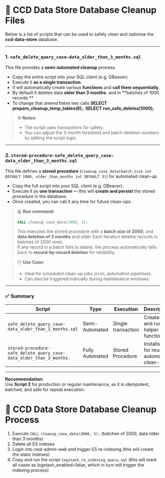 # 🧹 CCD Data Store Database Cleanup Files

Below is a list of scripts that can be used to safely clean and optimise the **ccd-data-store** database.

---

### 1. `safe_delete_query_case-data_older_than_3_months.sql`

This file provides a **semi-automated cleanup** process.

- Copy the entire script into your SQL client (e.g. DBeaver).  
- Execute it **as a single transaction**.  
- It will automatically create various **functions** and **call them sequentially**.  
- By default it deletes data **older than 3 months**. and in **batches of 1000 records **
- To change that amend these two calls **SELECT prepare_cleanup_temp_tables(8);**, **SELECT run_safe_deletes(1000);**

> ⚙️ **Notes:**
> - The script uses transactions for safety.  
> - You can adjust the 3-month threshold and batch deletion numbers by editing the script logic.

---

### 2. `stored-procedure-safe_delete_query_case-data_older_than_3_months.sql`

This file defines a **stored procedure** (`cleanup_case_data(batch_size int DEFAULT 1000,
    older_than_months int DEFAULT 3)`) for automated clean-up.

- Copy the full script into your SQL client (e.g. DBeaver).  
- Execute it as **one transaction** — this will **create and persist** the stored procedure in the database.  
- Once created, you can call it any time for future clean-ups.

> 💻 **Run command:**
> ```sql
> CALL cleanup_case_data(2000, 3);
> ```
> This executes the stored procedure with a **batch size of 2000**, and **data deletion of 3 months** and older 
> Each iteration deletes records in batches of 2000 rows.  
> If any record in a batch fails to delete, the process automatically falls back to **record-by-record deletion** for reliability.

> 🕐 **Use Case:**
> - Ideal for scheduled clean-up jobs (cron, automation pipelines).  
> - Can also be triggered manually during maintenance windows.

---

### ✅ Summary

| Script | Type | Execution | Description |
|--------|------|------------|--------------|
| `safe_delete_query_case-data_older_than_3_months.sql` | Semi-Automated | Single transaction | Creates and runs helper functions |
| `stored-procedure-safe_delete_query_case-data_older_than_3_months.` | Fully Automated | Stored Procedure | Installs SP for reusable automated clean-ups |

---

**Recommendation:**  
Use **Script 2** for production or regular maintenance, as it is idempotent, batched, and safe for repeat execution.

# 🧹 CCD Data Store Database Cleanup Process
1. Execute `CALL cleanup_case_data(2000, 3);` (batches of 2000, data older than 3 months)
2. Delete all ES indexes
3. Login into cwd-admin-web and trigger ES re-indexing (this will create the static indexes)
4. Copy and run the script `logstash_re_indexing_query.sql` (this will mark all cases as logstash_enabled=false, which in turn will trigger the indexing process)
